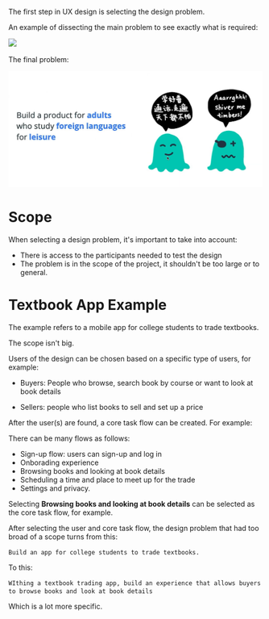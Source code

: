 The first step in UX design is selecting the design problem.


An example of dissecting the main problem to see exactly what is required:

![](requirements.png)

The final problem:

![](design%20problem.png)

# Scope

When selecting a design problem, it's important to take into account:

* There is access to the participants needed to test the design
* The problem is in the scope of the project, it shouldn't be too large or to general.


# Textbook App Example

The example refers to a mobile app for college students to trade textbooks.

The scope isn't big.

Users of the design can be chosen based on a specific type of users, for example:

* Buyers: People who browse, search book by course or want to look at book details

* Sellers: people who list books to sell and set up a price

After the user(s) are found, a core task flow can be created. For example:

There can be many flows as follows:

* Sign-up flow: users can sign-up and log in
* Onborading experience
* Browsing books and looking at book details
* Scheduling a time and place to meet up for the trade
* Settings and privacy.

Selecting **Browsing books and looking at book details** can be selected as the core task flow, for example.

After selecting the user and core task flow, the design problem that had too broad of a scope turns from this:

```
Build an app for college students to trade textbooks.
```

To this:

```
WIthing a textbook trading app, build an experience that allows buyers to browse books and look at book details
```

Which is a lot more specific.